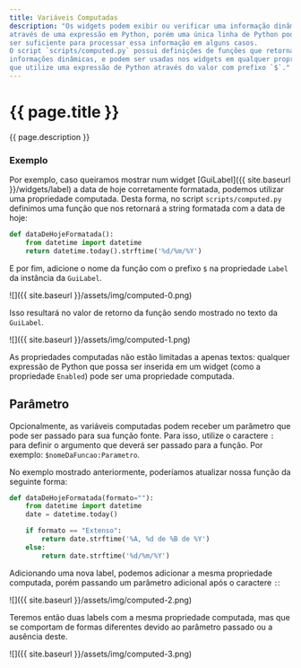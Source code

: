 ```yaml
---
title: Variáveis Computadas
description: "Os widgets podem exibir ou verificar uma informação dinâmica
através de uma expressão em Python, porém uma única linha de Python pode não
ser suficiente para processar essa informação em alguns casos.
O script `scripts/computed.py` possui definições de funções que retornam
informações dinâmicas, e podem ser usadas nos widgets em qualquer propriedade
que utilize uma expressão de Python através do valor com prefixo `$`."
---
```


# {{ page.title }}

{{ page.description }}

### Exemplo

Por exemplo, caso queiramos mostrar num widget [GuiLabel]({{ site.baseurl }}/widgets/label) a data de hoje
corretamente formatada, podemos utilizar uma propriedade computada. Desta forma, no script
`scripts/computed.py` definimos uma função que nos retornará a string formatada com a data de hoje:

```python
def dataDeHojeFormatada():
    from datetime import datetime
    return datetime.today().strftime('%d/%m/%Y')
```

E por fim, adicione o nome da função com o prefixo `$` na propriedade `Label` da instância da `GuiLabel`.

![]({{ site.baseurl }}/assets/img/computed-0.png)

Isso resultará no valor de retorno da função sendo mostrado no texto da `GuiLabel`.

![]({{ site.baseurl }}/assets/img/computed-1.png)

As propriedades computadas não estão limitadas a apenas textos: qualquer expressão de Python que possa ser
inserida em um widget (como a propriedade `Enabled`) pode ser uma propriedade computada.

## Parâmetro

Opcionalmente, as variáveis computadas podem receber um parâmetro que pode ser passado
para sua função fonte. Para isso, utilize o caractere `:` para definir o argumento que
deverá ser passado para a função. Por exemplo: `$nomeDaFuncao:Parametro`.

No exemplo mostrado anteriormente, poderíamos atualizar nossa função da seguinte forma:

```python
def dataDeHojeFormatada(formato=""):
    from datetime import datetime
    date = datetime.today()

    if formato == "Extenso":
        return date.strftime('%A, %d de %B de %Y')
    else:
        return date.strftime('%d/%m/%Y')
```

Adicionando uma nova label, podemos adicionar a mesma propriedade computada, porém
passando um parâmetro adicional após o caractere `:`:

![]({{ site.baseurl }}/assets/img/computed-2.png)

Teremos então duas labels com a mesma propriedade computada, mas que se comportam
de formas diferentes devido ao parâmetro passado ou a ausência deste.

![]({{ site.baseurl }}/assets/img/computed-3.png)

